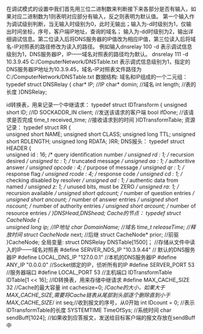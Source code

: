 
在调试模式的设置中我们首先用三位二进制数来判断接下来各部分是否有输入，如果对应二进制数为1则表明对应部分有输入，反之则表明为默认值。
第一个输入作为调试级别判断，当无输入时级别为0，此时无输出；输入为-d时级别为1，仅输出时间坐标，序号，客户端IP地址，查询的域名；
输入为-dd时级别为2，输出详细调试信息。第二位读入后将DNS服务器的IP值改为相应IP值，第三位读入后将域名-IP对照表的路径修改为读入的路径。
例如输入dnsrelay 100 -d 表示调试信息级别为1，DNS服务器IP，IP——域名对照表的路径均为默认。
dnsrelay 111 -d 10.3.9.45 C:/ComputerNetwork/DNSTable.txt
表示调式信息级别为1，指定的DNS服务器IP地址为10.3.9.45，域名-IP对照表文件路径为C:/ComputerNetwork/DNSTable.txt
数据结构:
域名和IP组成的一个二元组：
typedef struct DNSRelay
{
   char* IP;          //IP
    char* domin;       //域名
    int length;        //表的长度
}DNSRelay;

id转换表，用来记录一个中继请求：
typedef struct IDTransform 
{
    unsigned short ID;    //ID
    SOCKADDR_IN client;   //发送该请求的客户端
    bool ifDone;         //该请求是否完成
    time_t received_time;   //接收请求到的时间
}IDTransformTable;
资源记录：
typedef struct RR {       
    unsigned short NAME;
    unsigned short CLASS;
    unsigned long TTL;
    unsigned short RDLENGTH;
    unsigned long RDATA;
}RR;
DNS报头：
typedef struct HEADER {     
    unsigned id : 16;    /* query identification number */
    unsigned rd : 1;     /* recursion desired */
    unsigned tc : 1;     /* truncated message */
    unsigned aa : 1;     /* authoritive answer */
    unsigned opcode : 4; /* purpose of message */
    unsigned qr : 1;     /* response flag */
    unsigned rcode : 4;  /* response code */
    unsigned cd : 1;     /* checking disabled by resolver */
    unsigned ad : 1;     /* authentic data from named */
    unsigned z: 1;      /* unused bits, must be ZERO */
    unsigned ra: 1;     /* recursion available */
    unsigned short qdcount;       /* number of question entries */
    unsigned short ancount;       /* number of answer entries */
    unsigned short nscount;       /* number of authority entries */
   unsigned short arcount;       /* number of resource entries */
}DNSHead,*DNShead;
Cache的节点：
typedef struct CacheNode {   
	unsigned long ip;    //IP地址
	char* DomainName;   //域名
	time_t releaseTime;  //释放时间
	struct CacheNode* next; //后继
	struct CacheNode* prior; //前驱
}CacheNode;
全局变量:
struct DNSRelay DNSTable[1500]； //存储从文件中读入的IP——域名对照表
#define SERVER_NDS_IP "10.3.9.44" // 默认的DNS服务器IP
#define LOCAL_DNS_IP "127.0.0.1"   //本机的DNS服务器IP
#define ANY_IP "0.0.0.0"   //Socket绑定的IP，侦听所有的IP
#define SERVER_PORT 53      //服务器端口
#define LOCAL_PORT 53        //主机端口
IDTransformTable IDTable[1 << 16]; //ID转换表，用来存储中继请求
#define MAX_CACHE_SIZE 32 //Cache的最大容量
int cachesize=0; /*Cache的大小，如果大于MAX_CACHE_SIZE,需要将Cache链表从尾部到头部逐个删除直到小于MAX_CACHE_SIZE*/
int seq;//收到报文的序号，从0开始
int IDcount = 0; //表示IDTransformTable的长度
SYSTEMTIME TimeOfSys; //系统时间
char sendBuff[1024];  //如果收到应答报文，发送给目标客户端的报文存放在sendBuff中


